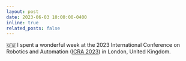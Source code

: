 ```yaml
---
layout: post
date: 2023-06-03 10:00:00-0400
inline: true
related_posts: false
---
```


🇬🇧 I spent a wonderful week at the 2023 International Conference on Robotics and Automation ([ICRA 2023](https://www.icra2023.org/)) in London, United Kingdom. 